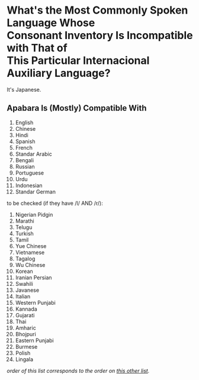 # What's the Most Commonly Spoken Language Whose <br/> Consonant Inventory Is Incompatible with That of <br/> This Particular Internacional Auxiliary Language?

It's Japanese.

## Apabara Is (Mostly) Compatible With

1. English
2. Chinese
3. Hindi
4. Spanish
5. French
6. Standar Arabic
7. Bengali
8. Russian
9. Portuguese
10. Urdu
11. Indonesian
12. Standar German

to be checked (if they have /l/ AND /r/):
1. Nigerian Pidgin
1. Marathi
1. Telugu
1. Turkish
1. Tamil
1. Yue Chinese
1. Vietnamese
1. Tagalog
1. Wu Chinese
1. Korean
1. Iranian Persian
1. Swahili
1. Javanese
1. Italian
1. Western Punjabi
1. Kannada
1. Gujarati
1. Thai
1. Amharic
1. Bhojpuri
1. Eastern Punjabi
1. Burmese
1. Polish
1. Lingala

*order of this list corresponds to the order on [this other list](https://en.wikipedia.org/wiki/List_of_languages_by_total_number_of_speakers).*